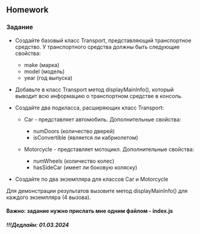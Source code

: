 ##  Homework

### Задание

 - Создайте базовый класс Transport, представляющий транспортное средство. У транспортного средства должны быть следующие свойства:
    - make (марка)
    - model (модель)
    - year (год выпуска)
 - Добавьте в класс Transport метод displayMainInfo(), который выводит всю информацию о транспортном средстве в консоль.
 

 - Создайте два подкласса, расширяющих класс Transport:

    - Car - представляет автомобиль. Дополнительные свойства:
      - numDoors (количество дверей)
      - isConvertible (является ли кабриолетом)

    - Motorcycle - представляет мотоцикл. Дополнительные свойства:
      - numWheels (количество колес)
      - hasSideCar (имеет ли боковую коляску)

 - Создайте по два экземпляра для классов Car и Motorcycle
 
Для демонстрации результатов вызовите метод displayMainInfo() для каждого экземпляра (4 вызова).

#### Важно: задание нужно прислать мне одним файлом - index.js
##### !!!Дедлайн: 01.03.2024


